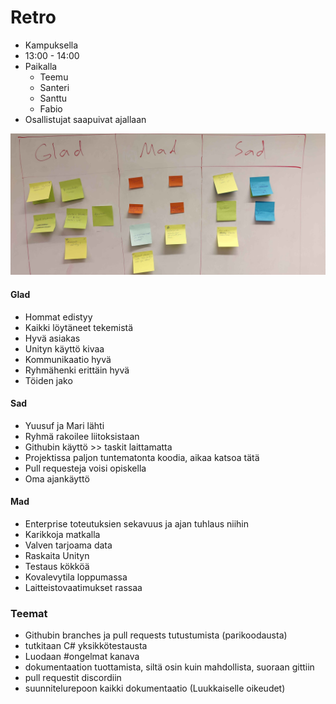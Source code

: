 # Retro

- Kampuksella
- 13:00 - 14:00
- Paikalla
  - Teemu
  - Santeri
  - Santtu
  - Fabio
- Osallistujat saapuivat ajallaan

![](attachments/IMG_20250131_135047.jpg)

#### Glad
- Hommat edistyy
- Kaikki löytäneet tekemistä
- Hyvä asiakas
- Unityn käyttö kivaa
- Kommunikaatio hyvä
- Ryhmähenki erittäin hyvä
- Töiden jako

#### Sad
- Yuusuf ja Mari lähti
- Ryhmä rakoilee liitoksistaan
- Githubin käyttö >> taskit laittamatta
- Projektissa paljon tuntematonta koodia, aikaa katsoa tätä
- Pull requesteja voisi opiskella
- Oma ajankäyttö

#### Mad
- Enterprise toteutuksien sekavuus ja ajan tuhlaus niihin
- Karikkoja matkalla
- Valven tarjoama data
- Raskaita Unityn
- Testaus kökköä
- Kovalevytila loppumassa
- Laitteistovaatimukset rassaa

### Teemat
- Githubin branches ja pull requests tutustumista (parikoodausta)
- tutkitaan C# yksikkötestausta
- Luodaan #ongelmat kanava
- dokumentaation tuottamista, siltä osin kuin mahdollista, suoraan gittiin 
- pull requestit discordiin
- suunnitelurepoon kaikki dokumentaatio (Luukkaiselle oikeudet)
